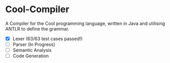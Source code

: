 # Cool-Compiler
A Compiler for the Cool programming language, written in Java and utilising ANTLR to define the grammar.

- [x] Lexer (63/63 test cases passed!)
- [ ] Parser (In Progress)
- [ ] Semantic Analysis
- [ ] Code Generation
